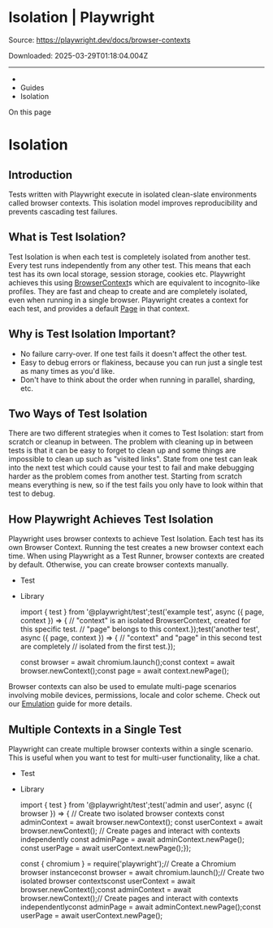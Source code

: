 # Isolation | Playwright

Source: https://playwright.dev/docs/browser-contexts

Downloaded: 2025-03-29T01:18:04.004Z

---

*   [](/)
*   Guides
*   Isolation

On this page

Isolation
=========

Introduction[​](#introduction "Direct link to Introduction")
------------------------------------------------------------

Tests written with Playwright execute in isolated clean-slate environments called browser contexts. This isolation model improves reproducibility and prevents cascading test failures.

What is Test Isolation?[​](#what-is-test-isolation "Direct link to What is Test Isolation?")
--------------------------------------------------------------------------------------------

Test Isolation is when each test is completely isolated from another test. Every test runs independently from any other test. This means that each test has its own local storage, session storage, cookies etc. Playwright achieves this using [BrowserContext](/docs/api/class-browsercontext "BrowserContext")s which are equivalent to incognito-like profiles. They are fast and cheap to create and are completely isolated, even when running in a single browser. Playwright creates a context for each test, and provides a default [Page](/docs/api/class-page "Page") in that context.

Why is Test Isolation Important?[​](#why-is-test-isolation-important "Direct link to Why is Test Isolation Important?")
-----------------------------------------------------------------------------------------------------------------------

*   No failure carry-over. If one test fails it doesn't affect the other test.
*   Easy to debug errors or flakiness, because you can run just a single test as many times as you'd like.
*   Don't have to think about the order when running in parallel, sharding, etc.

Two Ways of Test Isolation[​](#two-ways-of-test-isolation "Direct link to Two Ways of Test Isolation")
------------------------------------------------------------------------------------------------------

There are two different strategies when it comes to Test Isolation: start from scratch or cleanup in between. The problem with cleaning up in between tests is that it can be easy to forget to clean up and some things are impossible to clean up such as "visited links". State from one test can leak into the next test which could cause your test to fail and make debugging harder as the problem comes from another test. Starting from scratch means everything is new, so if the test fails you only have to look within that test to debug.

How Playwright Achieves Test Isolation[​](#how-playwright-achieves-test-isolation "Direct link to How Playwright Achieves Test Isolation")
------------------------------------------------------------------------------------------------------------------------------------------

Playwright uses browser contexts to achieve Test Isolation. Each test has its own Browser Context. Running the test creates a new browser context each time. When using Playwright as a Test Runner, browser contexts are created by default. Otherwise, you can create browser contexts manually.

*   Test
*   Library

    import { test } from '@playwright/test';test('example test', async ({ page, context }) => {  // "context" is an isolated BrowserContext, created for this specific test.  // "page" belongs to this context.});test('another test', async ({ page, context }) => {  // "context" and "page" in this second test are completely  // isolated from the first test.});

    const browser = await chromium.launch();const context = await browser.newContext();const page = await context.newPage();

Browser contexts can also be used to emulate multi-page scenarios involving mobile devices, permissions, locale and color scheme. Check out our [Emulation](/docs/emulation) guide for more details.

Multiple Contexts in a Single Test[​](#multiple-contexts-in-a-single-test "Direct link to Multiple Contexts in a Single Test")
------------------------------------------------------------------------------------------------------------------------------

Playwright can create multiple browser contexts within a single scenario. This is useful when you want to test for multi-user functionality, like a chat.

*   Test
*   Library

    import { test } from '@playwright/test';test('admin and user', async ({ browser }) => {  // Create two isolated browser contexts  const adminContext = await browser.newContext();  const userContext = await browser.newContext();  // Create pages and interact with contexts independently  const adminPage = await adminContext.newPage();  const userPage = await userContext.newPage();});

    const { chromium } = require('playwright');// Create a Chromium browser instanceconst browser = await chromium.launch();// Create two isolated browser contextsconst userContext = await browser.newContext();const adminContext = await browser.newContext();// Create pages and interact with contexts independentlyconst adminPage = await adminContext.newPage();const userPage = await userContext.newPage();